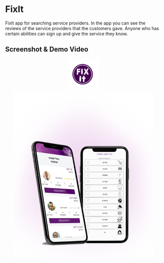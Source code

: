 # FixIt

FixIt app for searching service providers.
In the app you can see the reviews of the service providers that the customers gave.
Anyone who has certain abilities can sign up and give the service they know.


Screenshot & Demo Video
-----------------------

 
 <p align="center">
  <img src="https://github.com/mor0981/FixIt/blob/master/logo.png" width="100" title="hover text">
  <img src="https://github.com/mor0981/FixIt/blob/master/fixit.png" width="450" height="537" alt="accessibility text">
</p>
